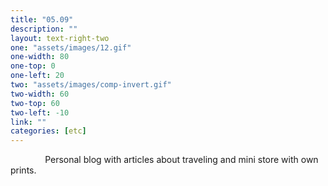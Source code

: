 ```yaml
---
title: "05.09"
description: ""
layout: text-right-two
one: "assets/images/12.gif"
one-width: 80
one-top: 0
one-left: 20
two: "assets/images/comp-invert.gif"
two-width: 60
two-top: 60
two-left: -10
link: ""
categories: [etc]
---
```


&nbsp; &nbsp; &nbsp; &nbsp; &nbsp; &nbsp; &nbsp; Personal blog with articles about traveling and mini store with own prints.
